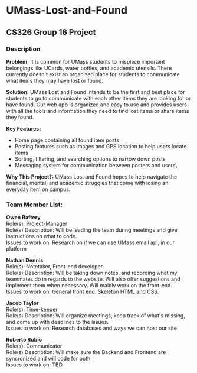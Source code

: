 # UMass-Lost-and-Found
## CS326 Group 16 Project

### Description
**Problem:** It is common for UMass students to misplace important belongings like UCards, water bottles, and academic utensils. There currently doesn't exist an organized place for students to communicate what items they may have lost or found.

**Solution:** UMass Lost and Found intends to be the first and best place for students to go to communicate with each other items they are looking for or have found. Our web app is organized and easy to use and provides users with all the tools and information they need to find lost items or share items they found.

**Key Features:**
 - Home page containing all found item posts
 - Posting features such as images and GPS location to help users locate items
 - Sorting, filtering, and searching options to narrow down posts
 - Messaging system for communication between posters and users\

**Why This Project?:** UMass Lost and Found hopes to help navigate the financial, mental, and academic struggles that come with losing an everyday item on campus.

### Team Member List:
**Owen Raftery**\
Role(s): Project-Manager\
Role(s) Description: Will be leading the team during meetings and give instructions on what to code. \
Issues to work on: Research on if we can use UMass email api, in our platform

**Nathan Dennis**\
Role(s): Notetaker, Front-end developer\
Role(s) Description: Will be taking down notes, and recording what my teammates do in regards to the website. Will also offer suggestions and implement them when necessary. Will mainly work on the front-end.\
Issues to work on: General front end. Skeleton HTML and CSS.

**Jacob Taylor**\
Role(s): Time-keeper\
Role(s) Description: Will organize meetings, keep track of what's missing, and come up with deadlines to the issues. \
Issues to work on: Research databases and ways we can host our site

**Roberto Rubio**\
Role(s): Communicator\
Role(s) Description: Will make sure the Backend and Frontend are syncronized and will code for both. \
Issues to work on: TBD
